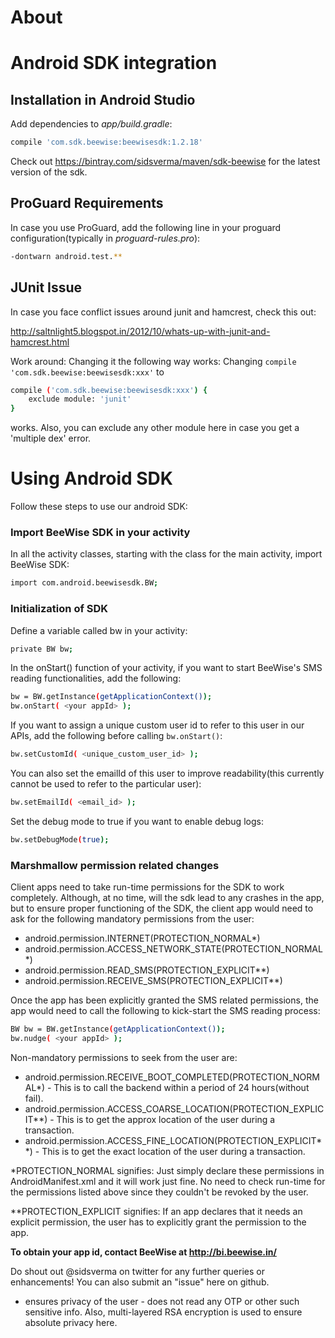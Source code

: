 # About

# Android SDK integration

## Installation in Android Studio

Add dependencies to *app/build.gradle*:
```sh
compile 'com.sdk.beewise:beewisesdk:1.2.18'
```
Check out https://bintray.com/sidsverma/maven/sdk-beewise for the latest version of the sdk.

## ProGuard Requirements
In case you use ProGuard, add the following line in your proguard configuration(typically in *proguard-rules.pro*):
```sh
-dontwarn android.test.**
```

## JUnit Issue
In case you face conflict issues around junit and hamcrest, check this out:

http://saltnlight5.blogspot.in/2012/10/whats-up-with-junit-and-hamcrest.html

Work around: Changing it the following way works:
Changing ```compile 'com.sdk.beewise:beewisesdk:xxx'``` to
```sh
compile ('com.sdk.beewise:beewisesdk:xxx') {
    exclude module: 'junit'
}
```
works.
Also, you can exclude any other module here in case you get a 'multiple dex' error.

# Using Android SDK

Follow these steps to use our android SDK:

### Import BeeWise SDK in your activity

In all the activity classes, starting with the class for the main activity, import BeeWise SDK:
```sh
import com.android.beewisesdk.BW;
```
### Initialization of SDK

Define a variable called bw in your activity:
```sh
private BW bw;
```
In the onStart() function of your activity, if you want to start BeeWise's SMS reading functionalities, add the following:
```sh
bw = BW.getInstance(getApplicationContext());
bw.onStart( <your appId> );
```
If you want to assign a unique custom user id to refer to this user in our APIs, add the following before calling ```bw.onStart()```:
```sh
bw.setCustomId( <unique_custom_user_id> );
```
You can also set the emailId of this user to improve readability(this currently cannot be used to refer to the particular user):
```sh
bw.setEmailId( <email_id> );
```
Set the debug mode to true if you want to enable debug logs:
```sh
bw.setDebugMode(true);
```

### Marshmallow permission related changes
Client apps need to take run-time permissions for the SDK to work completely. Although, at no time, will the sdk lead to any crashes in the app, but to ensure proper functioning of the SDK, the client app would need to ask for the following mandatory permissions from the user:
* android.permission.INTERNET(PROTECTION_NORMAL*)
* android.permission.ACCESS_NETWORK_STATE(PROTECTION_NORMAL*)
* android.permission.READ_SMS(PROTECTION_EXPLICIT**)
* android.permission.RECEIVE_SMS(PROTECTION_EXPLICIT**)

Once the app has been explicitly granted the SMS related permissions, the app would need to call the following to kick-start the SMS reading process:
```sh
BW bw = BW.getInstance(getApplicationContext());
bw.nudge( <your appId> );
```
Non-mandatory permissions to seek from the user are:
* android.permission.RECEIVE_BOOT_COMPLETED(PROTECTION_NORMAL*) - This is to call the backend within a period of 24 hours(without fail).
* android.permission.ACCESS_COARSE_LOCATION(PROTECTION_EXPLICIT**) - This is to get the approx location of the user during a transaction.
* android.permission.ACCESS_FINE_LOCATION(PROTECTION_EXPLICIT**) - This is to get the exact location of the user during a transaction.

*PROTECTION_NORMAL signifies: Just simply declare these permissions in AndroidManifest.xml and it will work just fine. No need to check run-time for the permissions listed above since they couldn't be revoked by the user.

**PROTECTION_EXPLICIT signifies: If an app declares that it needs an explicit permission, the user has to explicitly grant the permission to the app.

**To obtain your app id, contact BeeWise at http://bi.beewise.in/**

Do shout out @sidsverma on twitter for any further queries or enhancements! You can also submit an "issue" here on github.

* ensures privacy of the user - does not read any OTP or other such sensitive info. Also, multi-layered RSA encryption is used to ensure absolute privacy here.
